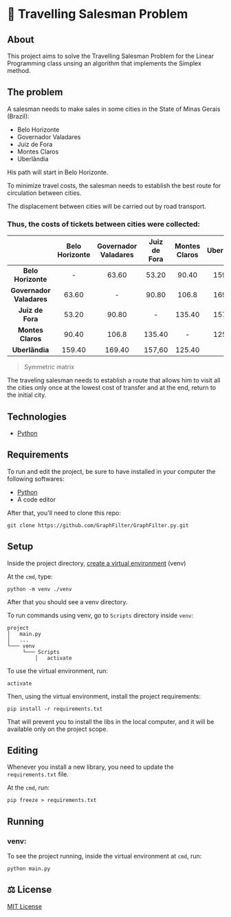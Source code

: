 # :ticket: Travelling Salesman Problem

## About

This project aims to solve the Travelling Salesman Problem for the Linear Programming class unsing an algorithm that implements the Simplex method.

## The problem

A salesman needs to make sales in some cities in the State of Minas Gerais (Brazil): 
- Belo Horizonte
- Governador Valadares
- Juiz de Fora
- Montes Claros
- Uberlândia

His path will start in Belo Horizonte.

To minimize travel costs, the salesman needs to establish the best route for circulation between cities.

The displacement between cities will be carried out by road transport. 

### Thus, the costs of tickets between cities were collected:
|                          | Belo Horizonte  |Governador Valadares   |  Juiz de Fora | Montes Claros  | Uberlândia  |
|  :---------:             | :---------:     | :---------:           | :---------:   |    :---------: | :---------: |
| **Belo Horizonte**       |     -           | 63.60                 | 53.20         | 90.40          | 159.40      |
| **Governador Valadares** |      63.60      | -                     | 90.80         | 106.8          | 169.40      |
| **Juiz de Fora**         |    53.20        |  90.80                | -             | 135.40         | 157,60      |
| **Montes Claros**        |    90.40        |        106.8          | 135.40        | -              | 125.40      |
| **Uberlândia**           |   159.40        | 169.40                | 157,60        | 125.40         | -           |
> Symmetric matrix 

The traveling salesman needs to establish a route that allows him to visit all the cities only once at the lowest cost of transfer and at the end, return to the initial city. 

## Technologies

- [Python](https://www.python.org)


## Requirements

To run and edit the project, be sure to have installed in your computer the following softwares:

- [Python](https://www.python.org/downloads/)
- A code editor

After that, you'll need to clone this repo:

```
git clone https://github.com/GraphFilter/GraphFilter.py.git
```

## Setup

Inside the project directory, [create a virtual environment](https://docs.python.org/3/library/venv.html) (venv)

At the ```cmd```, type:

```
python -m venv ./venv
```

After that you should see a venv directory.

To run commands using venv, go to ```Scripts``` directory inside ```venv```:
```
project
│   main.py
│   ...
└─── venv
     └─── Scripts
         │   activate
```
To use the virtual environment, run:

```
activate
```
Then, using the virtual environment, install the project requirements:

```
pip install -r requirements.txt
```

That will prevent you to install the libs in the local computer, and it will be available only on the project scope.  

## Editing

Whenever you install a new library, you need to update the ```requirements.txt``` file.

At the ```cmd```, run:
```
pip freeze > requirements.txt
```
## Running

### venv:
To see the project running, inside the virtual environment at ```cmd```, run:
```
python main.py
```

## :balance_scale: License

[MIT License](https://github.com/LBeghini/Weather-Hell/blob/main/LICENSE)
